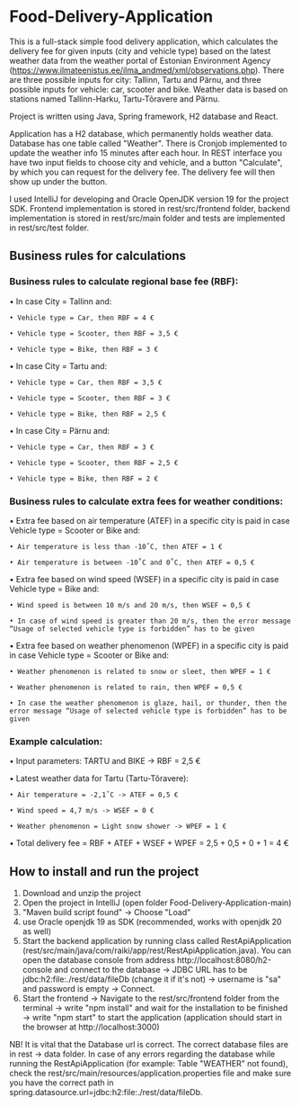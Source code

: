 # Food-Delivery-Application

This is a full-stack simple food delivery application, which calculates the delivery fee for given inputs (city and vehicle type) based on the latest weather data from the weather portal of Estonian Environment Agency (https://www.ilmateenistus.ee/ilma_andmed/xml/observations.php). There are three possible inputs for city: Tallinn, Tartu and Pärnu, and three possible inputs for vehicle: car, scooter and bike. Weather data is based on stations named Tallinn-Harku, Tartu-Tõravere and Pärnu.

Project is written using Java, Spring framework, H2 database and React.

Application has a H2 database, which permanently holds weather data. Database has one table called "Weather". There is Cronjob implemented to update the weather info 15 minutes after each hour. In REST interface you have two input fields to choose city and vehicle, and a button "Calculate", by which you can request for the delivery fee. The delivery fee will then show up under the button.

I used IntelliJ for developing and Oracle OpenJDK version 19 for the project SDK. Frontend implementation is stored in rest/src/frontend folder, backend implementation is stored in rest/src/main folder and tests are implemented in rest/src/test folder.

## Business rules for calculations
### Business rules to calculate regional base fee (RBF):
• In case City = Tallinn and:

    • Vehicle type = Car, then RBF = 4 €
  
    • Vehicle type = Scooter, then RBF = 3,5 €
  
    • Vehicle type = Bike, then RBF = 3 €
  
• In case City = Tartu and:

    • Vehicle type = Car, then RBF = 3,5 €
  
    • Vehicle type = Scooter, then RBF = 3 €
  
    • Vehicle type = Bike, then RBF = 2,5 €
  
• In case City = Pärnu and:

    • Vehicle type = Car, then RBF = 3 €
  
    • Vehicle type = Scooter, then RBF = 2,5 €
  
    • Vehicle type = Bike, then RBF = 2 €
    
### Business rules to calculate extra fees for weather conditions:
• Extra fee based on air temperature (ATEF) in a specific city is paid in case Vehicle type = Scooter or Bike and:
 
    • Air temperature is less than -10̊ C, then ATEF = 1 €

    • Air temperature is between -10̊ C and 0̊ C, then ATEF = 0,5 €

• Extra fee based on wind speed (WSEF) in a specific city is paid in case Vehicle type = Bike and:

    • Wind speed is between 10 m/s and 20 m/s, then WSEF = 0,5 €

    • In case of wind speed is greater than 20 m/s, then the error message “Usage of selected vehicle type is forbidden” has to be given

• Extra fee based on weather phenomenon (WPEF) in a specific city is paid in case Vehicle type = Scooter or Bike and:

    • Weather phenomenon is related to snow or sleet, then WPEF = 1 €
    
    • Weather phenomenon is related to rain, then WPEF = 0,5 €

    • In case the weather phenomenon is glaze, hail, or thunder, then the error message “Usage of selected vehicle type is forbidden” has to be given
    
### Example calculation:
• Input parameters: TARTU and BIKE -> RBF = 2,5 €

• Latest weather data for Tartu (Tartu-Tõravere):

    • Air temperature = -2,1̊ C -> ATEF = 0,5 €
    
    • Wind speed = 4,7 m/s -> WSEF = 0 €

    • Weather phenomenon = Light snow shower -> WPEF = 1 €

• Total delivery fee = RBF + ATEF + WSEF + WPEF = 2,5 + 0,5 + 0 + 1 = 4 €

## How to install and run the project
1) Download and unzip the project
2) Open the project in IntelliJ (open folder Food-Delivery-Application-main)
3) "Maven build script found" -> Choose "Load"
4) use Oracle openjdk 19 as SDK (recommended, works with openjdk 20 as well)
5) Start the backend application by running class called RestApiApplication (rest/src/main/java/com/raiki/app/rest/RestApiApplication.java). You can open the database console from address http://localhost:8080/h2-console and connect to the database -> JDBC URL has to be jdbc:h2:file:./rest/data/fileDb (change it if it's not) -> username is "sa" and password is empty -> Connect. 
6) Start the frontend -> Navigate to the rest/src/frontend folder from the terminal -> write "npm install" and wait for the installation to be finished -> write "npm start" to start the application (application should start in the browser at http://localhost:3000)

NB! It is vital that the Database url is correct. The correct database files are in rest -> data folder. In case of any errors regarding the database while running the RestApiApplication (for example: Table "WEATHER" not found), check the rest/src/main/resources/application.properties file and make sure you have the correct path in spring.datasource.url=jdbc:h2:file:./rest/data/fileDb.
